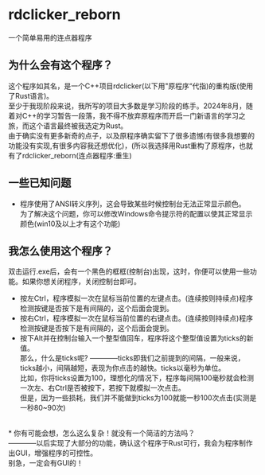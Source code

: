 # rdclicker_reborn
一个简单易用的连点器程序
## 为什么会有这个程序？
这个程序如其名，是一个C++项目rdclicker(以下用"原程序“代指)的重构版(使用了Rust语言)。<br/>
至少于我现阶段来说，我所写的项目大多数是学习阶段的练手。2024年8月，随着对C++的学习暂告一段落，我不得不放弃原程序而开启一门新语言的学习之旅，而这个语言最终被我选定为Rust。<br/>
由于确实没有更多新奇的点子，以及原程序确实留下了很多遗憾(有很多我想要的功能没有实现,有很多内容我还想优化)，(所以我选择用Rust重构了原程序，也就有了rdclicker_reborn(连点器程序:重生)<br/>
## 一些已知问题
* 程序使用了ANSI转义序列，这会导致某些时候控制台无法正常显示颜色。<br/>
为了解决这个问题，你可以修改Windows命令提示符的配置以使其正常显示颜色(win10及以上才有这个功能)
## 我怎么使用这个程序？
双击运行.exe后，会有一个黑色的框框(控制台)出现，这时，你便可以使用一些功能。如果你想关闭程序，关闭控制台即可。
* 按左Ctrl，程序模拟一次在鼠标当前位置的左键点击。(连续按则持续点)程序检测按键是否按下是有间隔的，这个后面会提到。
* 按右Ctrl，程序模拟一次在鼠标当前位置的右键点击。(连续按则持续点)程序检测按键是否按下是有间隔的，这个后面会提到。
* 按下Alt并在控制台输入一个整型值回车，程序将这个整型值设置为ticks的新值。<br/>
那么，什么是ticks呢? ————ticks即我们之前提到的间隔，一般来说，ticks越小，间隔越短，表现为你点击的越快。ticks以毫秒为单位。<br/>
比如，你将ticks设置为100，理想化的情况下，程序每间隔100毫秒就会检测一次左、右Ctrl是否被按下，若按下就模拟一次点击。<br/>
但是，因为一些损耗，我们并不能做到ticks为100就能一秒100次点击(实测是一秒80~90次)
<br/>
* 你有可能会想，怎么这么复杂！就没有一个简洁的方法吗？<br/>
————以后实现了大部分的功能，确认这个程序于Rust可行，我会为程序制作出GUI，增强程序的可控性。<br/>
别急，一定会有GUI的！
